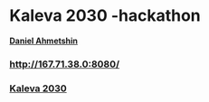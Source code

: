 # Kaleva 2030 -hackathon
**[Daniel Ahmetshin](https://github.com/neGleb1)**
### http://167.71.38.0:8080/
### **[Kaleva 2030](https://www.kaleva.fi/kaleva-2030-hackathonin-voittajat-nukkuivat-kolmen/11405792)**
